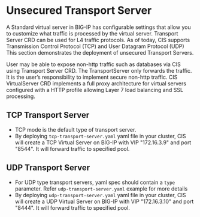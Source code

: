 # Unsecured Transport Server

A Standard virtual server in BIG-IP has configurable settings that allow you to customize what traffic is processed by the virtual server. 
Transport Server CRD can be used for L4 traffic protocols. As of today, CIS supports Transmission Control Protocol (TCP) and User Datagram Protocol (UDP)
This section demonstrates the deployment of unsecured Transport Servers.

User may be able to expose non-http traffic such as databases via CIS using Transport Server CRD.
The TransportServer only forwards the traffic. It is the user’s responsibility to implement secure non-http traffic.
CIS VirtualServer CRD implements a full proxy architecture for virtual servers configured with a HTTP profile allowing Layer 7 load balancing and SSL processing.

## TCP Transport Server

* TCP mode is the default type of transport server. 
* By deploying `tcp-transport-server.yaml` yaml file in your cluster, CIS will create a TCP Virtual Server on BIG-IP with VIP "172.16.3.9" and port "8544". It will forward traffic to specified pool.

## UDP Transport Server

* For UDP type transport servers, yaml spec should contain a `type` parameter. Refer `udp-transport-server.yaml` example for more details
* By deploying `udp-transport-server.yaml` yaml file in your cluster, CIS will create a UDP Virtual Server on BIG-IP with VIP "172.16.3.10" and port "8444". It will forward traffic to specified pool.
